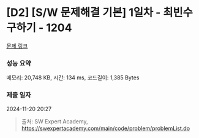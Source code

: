 # [D2] [S/W 문제해결 기본] 1일차 - 최빈수 구하기 - 1204 

[문제 링크](https://swexpertacademy.com/main/code/problem/problemDetail.do?contestProbId=AV13zo1KAAACFAYh) 

### 성능 요약

메모리: 20,748 KB, 시간: 134 ms, 코드길이: 1,385 Bytes

### 제출 일자

2024-11-20 20:27



> 출처: SW Expert Academy, https://swexpertacademy.com/main/code/problem/problemList.do